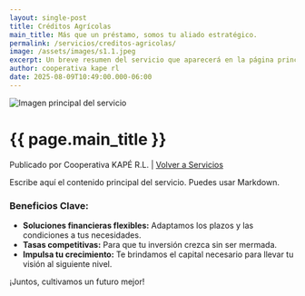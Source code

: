 ```yaml
---
layout: single-post
title: Créditos Agrícolas
main_title: Más que un préstamo, somos tu aliado estratégico.
permalink: /servicios/creditos-agricolas/
image: /assets/images/s1.1.jpeg
excerpt: Un breve resumen del servicio que aparecerá en la página principal.
author: cooperativa kape rl
date: 2025-08-09T10:49:00.000-06:00
---
```


<img src="{{ page.image | relative_url }}" alt="Imagen principal del servicio" class="post-main-image">

<h1 class="main-title">{{ page.main_title }}</h1>
<p class="post-meta">Publicado por Cooperativa KAPÉ R.L. | <a href="{{ '/servicios/' | relative_url }}">Volver a Servicios</a></p>

Escribe aquí el contenido principal del servicio. Puedes usar Markdown.

### Beneficios Clave:
* **Soluciones financieras flexibles:** Adaptamos los plazos y las condiciones a tus necesidades.
* **Tasas competitivas:** Para que tu inversión crezca sin ser mermada.
* **Impulsa tu crecimiento:** Te brindamos el capital necesario para llevar tu visión al siguiente nivel.

¡Juntos, cultivamos un futuro mejor!

